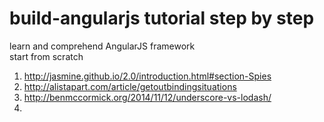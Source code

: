 # build-angularjs tutorial step by step
learn and comprehend AngularJS framework <br/>
start from scratch

1. http://jasmine.github.io/2.0/introduction.html#section-Spies
2. http://alistapart.com/article/getoutbindingsituations
3. http://benmccormick.org/2014/11/12/underscore-vs-lodash/
4. 


